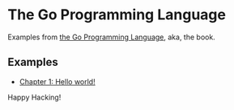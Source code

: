 # The Go Programming Language

[the go programming language]: https://www.gopl.io/

Examples from [the Go Programming Language], aka, the book.

## Examples

- [Chapter 1: Hello world!](ch01/main.go)

Happy Hacking!
